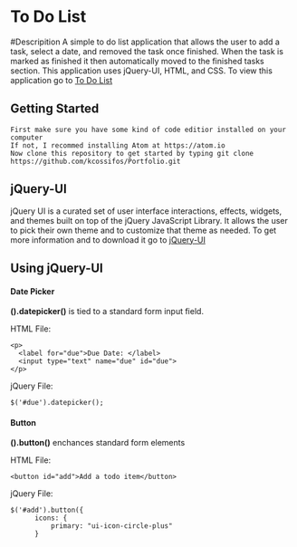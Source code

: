 # To Do List

#Descripition
A simple to do list application that allows the user to add a task, select a date, and removed the task once finished. When the task is marked as finished it then automatically moved to the finished tasks section. This application uses jQuery-UI, HTML, and CSS. To view this application go to [To Do List](https://kcossifos.github.io/Portfolio/ToDo/index.html)

## Getting Started
```
First make sure you have some kind of code editior installed on your computer
If not, I recommed installing Atom at https://atom.io
Now clone this repository to get started by typing git clone https://github.com/kcossifos/Portfolio.git

```

## jQuery-UI
jQuery UI is a curated set of user interface interactions, effects, widgets, and themes built on top of the jQuery JavaScript Library. It allows the user to pick their own theme and to customize that theme as needed. To get more information and to download it go to [jQuery-UI](https://jqueryui.com)



## Using jQuery-UI

#### Date Picker

**().datepicker()** is tied to a standard form input field. 

HTML File:
```
<p>
  <label for="due">Due Date: </label>
  <input type="text" name="due" id="due">
</p>
```                

jQuery File:
```
$('#due').datepicker();

```

#### Button
**().button()** enchances standard form elements

HTML File:
```
<button id="add">Add a todo item</button>
```

jQuery File:
```
$('#add').button({
      icons: {
          primary: "ui-icon-circle-plus"
      }
```


